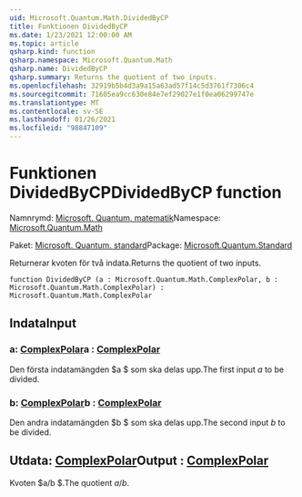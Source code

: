 ```yaml
---
uid: Microsoft.Quantum.Math.DividedByCP
title: Funktionen DividedByCP
ms.date: 1/23/2021 12:00:00 AM
ms.topic: article
qsharp.kind: function
qsharp.namespace: Microsoft.Quantum.Math
qsharp.name: DividedByCP
qsharp.summary: Returns the quotient of two inputs.
ms.openlocfilehash: 32919b5b4d3a9a15a63ad57f14c5d3761f7306c4
ms.sourcegitcommit: 71605ea9cc630e84e7ef29027e1f0ea06299747e
ms.translationtype: MT
ms.contentlocale: sv-SE
ms.lasthandoff: 01/26/2021
ms.locfileid: "98847109"
---
```

# <a name="dividedbycp-function"></a><span data-ttu-id="6d40f-102">Funktionen DividedByCP</span><span class="sxs-lookup"><span data-stu-id="6d40f-102">DividedByCP function</span></span>

<span data-ttu-id="6d40f-103">Namnrymd: [Microsoft. Quantum. matematik](xref:Microsoft.Quantum.Math)</span><span class="sxs-lookup"><span data-stu-id="6d40f-103">Namespace: [Microsoft.Quantum.Math](xref:Microsoft.Quantum.Math)</span></span>

<span data-ttu-id="6d40f-104">Paket: [Microsoft. Quantum. standard](https://nuget.org/packages/Microsoft.Quantum.Standard)</span><span class="sxs-lookup"><span data-stu-id="6d40f-104">Package: [Microsoft.Quantum.Standard](https://nuget.org/packages/Microsoft.Quantum.Standard)</span></span>


<span data-ttu-id="6d40f-105">Returnerar kvoten för två indata.</span><span class="sxs-lookup"><span data-stu-id="6d40f-105">Returns the quotient of two inputs.</span></span>

```qsharp
function DividedByCP (a : Microsoft.Quantum.Math.ComplexPolar, b : Microsoft.Quantum.Math.ComplexPolar) : Microsoft.Quantum.Math.ComplexPolar
```


## <a name="input"></a><span data-ttu-id="6d40f-106">Indata</span><span class="sxs-lookup"><span data-stu-id="6d40f-106">Input</span></span>

### <a name="a--complexpolar"></a><span data-ttu-id="6d40f-107">a: [ComplexPolar](xref:Microsoft.Quantum.Math.ComplexPolar)</span><span class="sxs-lookup"><span data-stu-id="6d40f-107">a : [ComplexPolar](xref:Microsoft.Quantum.Math.ComplexPolar)</span></span>

<span data-ttu-id="6d40f-108">Den första indatamängden $a $ som ska delas upp.</span><span class="sxs-lookup"><span data-stu-id="6d40f-108">The first input $a$ to be divided.</span></span>


### <a name="b--complexpolar"></a><span data-ttu-id="6d40f-109">b: [ComplexPolar](xref:Microsoft.Quantum.Math.ComplexPolar)</span><span class="sxs-lookup"><span data-stu-id="6d40f-109">b : [ComplexPolar](xref:Microsoft.Quantum.Math.ComplexPolar)</span></span>

<span data-ttu-id="6d40f-110">Den andra indatamängden $b $ som ska delas upp.</span><span class="sxs-lookup"><span data-stu-id="6d40f-110">The second input $b$ to be divided.</span></span>



## <a name="output--complexpolar"></a><span data-ttu-id="6d40f-111">Utdata: [ComplexPolar](xref:Microsoft.Quantum.Math.ComplexPolar)</span><span class="sxs-lookup"><span data-stu-id="6d40f-111">Output : [ComplexPolar](xref:Microsoft.Quantum.Math.ComplexPolar)</span></span>

<span data-ttu-id="6d40f-112">Kvoten $a/b $.</span><span class="sxs-lookup"><span data-stu-id="6d40f-112">The quotient $a / b$.</span></span>
